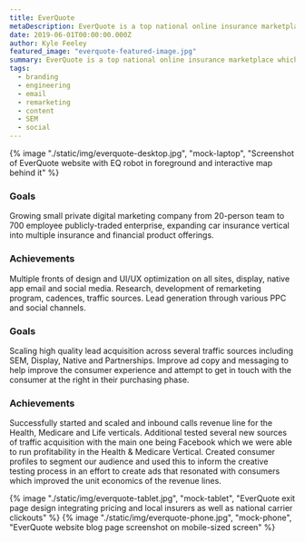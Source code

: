 ```yaml
---
title: EverQuote
metaDescription: EverQuote is a top national online insurance marketplace which we lead teams that developed the brand, UX, and marketing strategies that helped it become a billion dollar company publically traded business.
date: 2019-06-01T00:00:00.000Z
author: Kyle Feeley
featured_image: "everquote-featured-image.jpg"
summary: EverQuote is a top national online insurance marketplace which we lead teams that developed the brand, UX, and marketing strategies that helped it become a billion dollar company publically traded business.
tags:
  - branding
  - engineering
  - email
  - remarketing
  - content
  - SEM
  - social
---
```

 {% image "./static/img/everquote-desktop.jpg", "mock-laptop", "Screenshot of EverQuote website with EQ robot in foreground and interactive map behind it" %}
### Goals
Growing small private digital marketing company from 20-person team to 700 employee publicly-traded enterprise, expanding car insurance vertical into multiple insurance and financial product offerings.

### Achievements
Multiple fronts of design and UI/UX optimization on all sites, display, native app email and social media. Research, development of remarketing program, cadences, traffic sources. Lead generation through various PPC and social channels.

### Goals
Scaling high quality lead acquisition across several traffic sources including SEM, Display, Native and Partnerships. Improve ad copy and messaging to help improve the consumer experience and attempt to get in touch with the consumer at the right in their purchasing phase.

### Achievements
Successfully started and scaled and inbound calls revenue line for the Health, Medicare and Life verticals. Additional tested several new sources of traffic acquisition with the main one being Facebook which we were able to run profitability in the Health & Medicare Vertical. Created consumer profiles to segment our audience and used this to inform the creative testing process in an effort to create ads that resonated with consumers which improved the unit economics of the revenue lines.

<div class="mocks-tablet-mobile">
 {% image "./static/img/everquote-tablet.jpg", "mock-tablet", "EverQuote exit page design integrating pricing and local insurers as well as national carrier clickouts" %}
 {% image "./static/img/everquote-phone.jpg", "mock-phone", "EverQuote website blog page screenshot on mobile-sized screen" %}
 </div>
